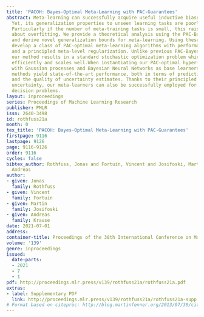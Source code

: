 ```yaml
---
title: 'PACOH: Bayes-Optimal Meta-Learning with PAC-Guarantees'
abstract: Meta-learning can successfully acquire useful inductive biases from data.
  Yet, its generalization properties to unseen learning tasks are poorly understood.
  Particularly if the number of meta-training tasks is small, this raises concerns
  about overfitting. We provide a theoretical analysis using the PAC-Bayesian framework
  and derive novel generalization bounds for meta-learning. Using these bounds, we
  develop a class of PAC-optimal meta-learning algorithms with performance guarantees
  and a principled meta-level regularization. Unlike previous PAC-Bayesian meta-learners,
  our method results in a standard stochastic optimization problem which can be solved
  efficiently and scales well.When instantiating our PAC-optimal hyper-posterior (PACOH)
  with Gaussian processes and Bayesian Neural Networks as base learners, the resulting
  methods yield state-of-the-art performance, both in terms of predictive accuracy
  and the quality of uncertainty estimates. Thanks to their principled treatment of
  uncertainty, our meta-learners can also be successfully employed for sequential
  decision problems.
layout: inproceedings
series: Proceedings of Machine Learning Research
publisher: PMLR
issn: 2640-3498
id: rothfuss21a
month: 0
tex_title: 'PACOH: Bayes-Optimal Meta-Learning with PAC-Guarantees'
firstpage: 9116
lastpage: 9126
page: 9116-9126
order: 9116
cycles: false
bibtex_author: Rothfuss, Jonas and Fortuin, Vincent and Josifoski, Martin and Krause,
  Andreas
author:
- given: Jonas
  family: Rothfuss
- given: Vincent
  family: Fortuin
- given: Martin
  family: Josifoski
- given: Andreas
  family: Krause
date: 2021-07-01
address:
container-title: Proceedings of the 38th International Conference on Machine Learning
volume: '139'
genre: inproceedings
issued:
  date-parts:
  - 2021
  - 7
  - 1
pdf: http://proceedings.mlr.press/v139/rothfuss21a/rothfuss21a.pdf
extras:
- label: Supplementary PDF
  link: http://proceedings.mlr.press/v139/rothfuss21a/rothfuss21a-supp.pdf
# Format based on citeproc: http://blog.martinfenner.org/2013/07/30/citeproc-yaml-for-bibliographies/
---
```

